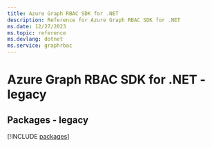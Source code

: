 ```yaml
---
title: Azure Graph RBAC SDK for .NET
description: Reference for Azure Graph RBAC SDK for .NET
ms.date: 12/27/2023
ms.topic: reference
ms.devlang: dotnet
ms.service: graphrbac
---
```

# Azure Graph RBAC SDK for .NET - legacy
## Packages - legacy
[!INCLUDE [packages](graph-rbac-index.md)]